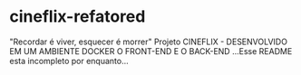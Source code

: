 # cineflix-refatored
"Recordar é viver, esquecer é morrer"
Projeto CINEFLIX - DESENVOLVIDO EM UM AMBIENTE DOCKER O FRONT-END E O BACK-END
...Esse README esta incompleto por enquanto...
